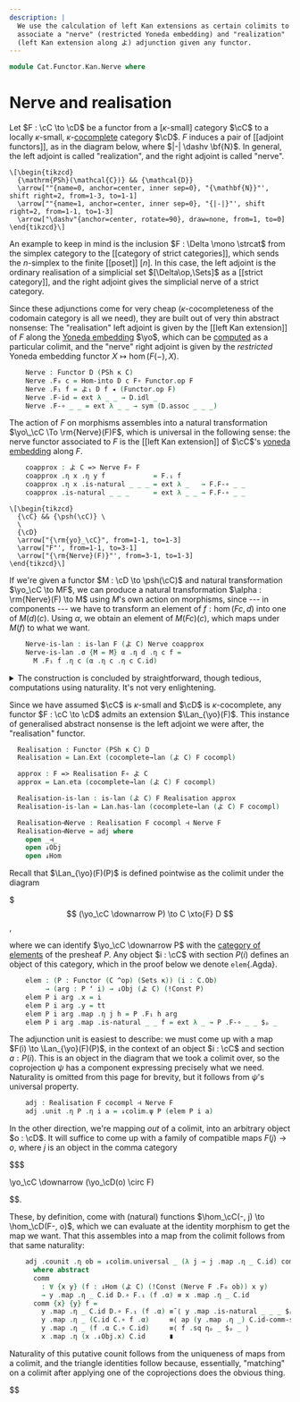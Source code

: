 ```yaml
---
description: |
  We use the calculation of left Kan extensions as certain colimits to
  associate a "nerve" (restricted Yoneda embedding) and "realization"
  (left Kan extension along よ) adjunction given any functor.
---
```


<!--
```agda
open import Cat.Instances.Shape.Terminal
open import Cat.Functor.Kan.Pointwise
open import Cat.Diagram.Colimit.Base
open import Cat.Instances.Functor
open import Cat.Functor.Kan.Base
open import Cat.Diagram.Initial
open import Cat.Functor.Adjoint
open import Cat.Functor.Compose
open import Cat.Instances.Comma
open import Cat.Functor.Base
open import Cat.Functor.Hom
open import Cat.Prelude

import Cat.Functor.Reasoning as Func
import Cat.Reasoning
```
-->

```agda
module Cat.Functor.Kan.Nerve where
```

<!--
```agda
private
  variable o κ : Level
open Func
open _=>_
open is-lan
```
-->

# Nerve and realisation

Let $F : \cC \to \cD$ be a functor from a \[$\kappa$-small] category
$\cC$ to a locally $\kappa$-small, $\kappa$-[cocomplete] category $\cD$.
$F$ induces a pair of \[\[adjoint functors]], as in the diagram below,
where $|-| \dashv \bf{N}$. In general, the left adjoint is called
"realization", and the right adjoint is called "nerve".

[$\kappa$-small]: 1Lab.intro.html#universes-and-size-issues
[cocomplete]: Cat.Diagram.Colimit.Base.html#cocompleteness

```{.quiver}
\[\begin{tikzcd}
  {\mathrm{PSh}(\mathcal{C})} && {\mathcal{D}}
  \arrow[""{name=0, anchor=center, inner sep=0}, "{\mathbf{N}}"', shift right=2, from=1-3, to=1-1]
  \arrow[""{name=1, anchor=center, inner sep=0}, "{|-|}"', shift right=2, from=1-1, to=1-3]
  \arrow["\dashv"{anchor=center, rotate=90}, draw=none, from=1, to=0]
\end{tikzcd}\]
```

An example to keep in mind is the inclusion $F : \Delta \mono \strcat$
from the simplex category to the [[category of strict categories]],
which sends the $n$-simplex to the finite [[poset]] $[n]$. In this case,
the left adjoint is the ordinary realisation of a simplicial set
$[\Delta\op,\Sets]$ as a [[strict category]], and the right adjoint gives
the simplicial nerve of a strict category.

Since these adjunctions come for very cheap ($\kappa$-cocompleteness of
the codomain category is all we need), they are built out of very thin
abstract nonsense: The "realisation" left adjoint is given by the \[\[left
Kan extension]] of $F$ along the [Yoneda embedding] $\yo$, which can be
[computed] as a particular colimit, and the "nerve" right adjoint is
given by the _restricted_ Yoneda embedding functor $X \mapsto \hom(F(-),
X)$.

[Yoneda embedding]: Cat.Functor.Hom.html
[computed]: Cat.Functor.Kan.Pointwise.html

<!--
```agda
module _
  {o κ} {C : Precategory κ κ} {D : Precategory o κ}
  (F : Functor C D)
  where
    private
      module C = Cat.Reasoning C
      module D = Cat.Reasoning D
      module F = Func F
```
-->

```agda
    Nerve : Functor D (PSh κ C)
    Nerve .F₀ c = Hom-into D c F∘ Functor.op F
    Nerve .F₁ f = よ₁ D f ◂ (Functor.op F)
    Nerve .F-id = ext λ _ _ → D.idl _
    Nerve .F-∘ _ _ = ext λ _ _ → sym (D.assoc _ _ _)
```

The action of $F$ on morphisms assembles into a natural transformation
$\yo\_\cC \To \rm{Nerve}(F)F$, which is universal in the following sense:
the nerve functor associated to $F$ is the \[\[left Kan extension]] of $\cC$'s
[yoneda embedding] along $F$.

```agda
    coapprox : よ C => Nerve F∘ F
    coapprox .η x .η y f            = F.₁ f
    coapprox .η x .is-natural _ _ _ = ext λ _   → F.F-∘ _ _
    coapprox .is-natural _ _ _      = ext λ _ _ → F.F-∘ _ _
```

```{.quiver}
\[\begin{tikzcd}
  {\cC} && {\psh(\cC)} \
  \
  {\cD}
  \arrow["{\rm{yo}_\cC}", from=1-1, to=1-3]
  \arrow["F"', from=1-1, to=3-1]
  \arrow["{\rm{Nerve}(F)}"', from=3-1, to=1-3]
\end{tikzcd}\]
```

If we're given a functor $M : \cD \to \psh(\cC)$ and natural
transformation $\yo_\cC \to MF$, we can produce a natural transformation
$\alpha : \rm{Nerve}(F) \to M$ using $M$'s own action on morphisms,
since --- in components --- we have to transform an element of $f :
\hom(Fc,d)$ into one of $M(d)(c)$. Using $\alpha$, we obtain an element
of $M(Fc)(c)$, which maps under $M(f)$ to what we want.

```agda
    Nerve-is-lan : is-lan F (よ C) Nerve coapprox
    Nerve-is-lan .σ {M = M} α .η d .η c f =
      M .F₁ f .η c (α .η c .η c C.id)
```

<details>
<summary>
The construction is concluded by straightforward, though tedious,
computations using naturality. It's not very enlightening.
</summary>

```agda
    Nerve-is-lan .σ {M = M} α .η d .is-natural x y f = funext λ g →
      M.₁ (g D.∘ F.₁ f) .η y (α .η y .η y C.id)          ≡⟨ M.F-∘ g (F .F₁ f) ηₚ _ $ₚ _ ⟩
      M.₁ g .η y (M .F₁ (F.₁ f) .η y (α .η y .η y C.id)) ≡˘⟨ ap (M.F₁ g .η y) (α .is-natural _ _ _ ηₚ _ $ₚ _) ⟩
      M.₁ g .η y (α .η x .η y ⌜ f C.∘ C.id ⌝)            ≡⟨ ap! C.id-comm ⟩
      M.₁ g .η y (α .η x .η y (C.id C.∘ f))              ≡⟨ ap (M.₁ g .η y) (α .η _ .is-natural _ _ _ $ₚ _) ⟩
      M.₁ g .η y (M.₀ (F.₀ x) .F₁ f (α .η x .η x C.id))  ≡⟨ M.₁ g .is-natural _ _ _ $ₚ _ ⟩
      M.₀ d .F₁ f (M.₁ g .η x (α .η x .η x C.id))        ∎
      where module M = Functor M

    Nerve-is-lan .σ {M = M} α .is-natural x y f = ext λ z g →
      M .F-∘ f g ηₚ _ $ₚ _

    Nerve-is-lan .σ-comm {M = M} {α = α} = ext λ x y f →
      M.₁ (F.₁ f) .η y (α .η y .η y C.id) ≡˘⟨ α .is-natural _ _ _ ηₚ _ $ₚ _ ⟩
      α .η x .η y (f C.∘ C.id)            ≡⟨ ap (α .η x .η y) (C.idr _) ⟩
      α .η x .η y f                       ∎
      where module M = Functor M

    Nerve-is-lan .σ-uniq {M = M} {α = α} {σ' = σ'} p = ext λ x y f →
      M.₁ f .η y (α .η y .η y C.id)          ≡⟨ ap (M.₁ f .η y) (p ηₚ _ ηₚ _ $ₚ _) ⟩
      M.₁ f .η y (σ' .η _ .η y ⌜ F.₁ C.id ⌝) ≡⟨ ap! F.F-id ⟩
      M.₁ f .η y (σ' .η _ .η y D.id)         ≡˘⟨ σ' .is-natural _ _ _ ηₚ _ $ₚ _ ⟩
      σ' .η x .η y (f D.∘ D.id)              ≡⟨ ap (σ' .η x .η y) (D.idr _) ⟩
      σ' .η x .η y f                         ∎
      where module M = Functor M
```

</summary>
</details>

<!--
```agda
module _
  {o κ κ'} {C : Precategory κ κ} {D : Precategory o κ'}
  (F : Functor C D)
  (cocompl : is-cocomplete κ κ D)
  where
```
-->

Since we have assumed $\cC$ is $\kappa$-small and $\cD$ is
$\kappa$-cocomplete, any functor $F : \cC \to \cD$ admits an extension
$\Lan_{\yo}(F)$. This instance of generalised abstract nonsense is the
left adjoint we were after, the "realisation" functor.

```agda
  Realisation : Functor (PSh κ C) D
  Realisation = Lan.Ext (cocomplete→lan (よ C) F cocompl)

  approx : F => Realisation F∘ よ C
  approx = Lan.eta (cocomplete→lan (よ C) F cocompl)

  Realisation-is-lan : is-lan (よ C) F Realisation approx
  Realisation-is-lan = Lan.has-lan (cocomplete→lan (よ C) F cocompl)
```

<!--
```agda
module _
  {o κ} {C : Precategory κ κ} {D : Precategory o κ}
  (F : Functor C D)
  (cocompl : is-cocomplete κ κ D)
  where

  private
    module C = Cat.Reasoning C
    module D = Cat.Reasoning D
    module F = Func F

    module ↓colim c' =
      comma-colimits→lan.↓colim (よ C) F (λ c'' → cocompl (F F∘ Dom (よ C) (!Const c''))) c'
```
-->

```agda
  Realisation⊣Nerve : Realisation F cocompl ⊣ Nerve F
  Realisation⊣Nerve = adj where
    open _⊣_
    open ↓Obj
    open ↓Hom
```

Recall that $\Lan_{\yo}(F)(P)$ is defined pointwise as the colimit under
the diagram

$$$
(\yo_\cC \downarrow P) \to C \xto{F} D
$$,

where we can identify $\yo_\cC \downarrow P$ with the [category of
elements] of the presheaf $P$. Any object $i : \cC$ with
section $P(i)$ defines an object of this category, which in the proof
below we denote `elem`{.Agda}.

[category of elements]: Cat.Instances.Elements.html

```agda
    elem : (P : Functor (C ^op) (Sets κ)) (i : C.Ob)
         → (arg : P ʻ i) → ↓Obj (よ C) (!Const P)
    elem P i arg .x = i
    elem P i arg .y = tt
    elem P i arg .map .η j h = P .F₁ h arg
    elem P i arg .map .is-natural _ _ f = ext λ _ → P .F-∘ _ _ $ₚ _
```

The adjunction unit is easiest to describe: we must come up with a map
$F(i) \to \Lan_{\yo}(F)(P)$, in the context of an object $i : \cC$ and
section $a : P(i)$. This is an object in the diagram that we took a
colimit over, so the coprojection $\psi$ has a component expressing
precisely what we need. Naturality is omitted from this page for
brevity, but it follows from $\psi$'s universal property.

```agda
    adj : Realisation F cocompl ⊣ Nerve F
    adj .unit .η P .η i a = ↓colim.ψ P (elem P i a)
```

In the other direction, we're mapping _out_ of a colimit, into an
arbitrary object $o : \cD$. It will suffice to come up with a family of
compatible maps $F(j) \to o$, where $j$ is an object in the comma
category

$$$

\yo_\cC \downarrow (\yo_\cD(o) \circ F)

$$.

These, by definition, come with (natural) functions $\hom_\cC(-, j) \to
\hom_\cD(F-, o)$, which we can evaluate at the identity morphism to get
the map we want. That this assembles into a map from the colimit follows
from that same naturality:

```agda
    adj .counit .η ob = ↓colim.universal _ (λ j → j .map .η _ C.id) comm
      where abstract
      comm
        : ∀ {x y} (f : ↓Hom (よ C) (!Const (Nerve F .F₀ ob)) x y)
        → y .map .η _ C.id D.∘ F.₁ (f .α) ≡ x .map .η _ C.id
      comm {x} {y} f =
        y .map .η _ C.id D.∘ F.₁ (f .α) ≡˘⟨ y .map .is-natural _ _ _ $ₚ _ ⟩
        y .map .η _ (C.id C.∘ f .α)     ≡⟨ ap (y .map .η _) C.id-comm-sym ⟩
        y .map .η _ (f .α C.∘ C.id)     ≡⟨ f .sq ηₚ _ $ₚ _ ⟩
        x .map .η (x .↓Obj.x) C.id      ∎
```

Naturality of this putative counit follows from the uniqueness of maps
from a colimit, and the triangle identities follow because, essentially,
"matching" on a colimit after applying one of the coprojections does the
obvious thing.

<!--
This proof is hateful.

```agda
    adj .unit .η P .is-natural x y f =
      funext λ _ → sym $ ↓colim.commutes P $ ↓hom (ext λ _ _ → P .F-∘ _ _ $ₚ _)
    adj .unit .is-natural x y f = ext λ i arg → sym $
        ↓colim.factors _ {j = elem x i arg} _ _
      ∙ ap (↓colim.ψ _) (↓Obj-path _ _ refl refl
          (ext λ _ _ → f .is-natural _ _ _ $ₚ _))

    adj .counit .is-natural x y f = ↓colim.unique₂ _ _
      (λ {x'} {y'} f →
        D.pullr (sym (y' .map .is-natural _ _ _ $ₚ _)
                  ∙ ap (y' .map .η _) C.id-comm-sym)
        ∙ ap (_ D.∘_) (f .sq ηₚ _ $ₚ C.id))
      (λ j →
        D.pullr (↓colim.factors _ _ _)
        ∙ ↓colim.factors _ _ _)
      (λ j → D.pullr (↓colim.factors _ _ _))

    adj .zig {A} = ↓colim.unique₂ A _ (λ f → ↓colim.commutes _ f)
      (λ j →
          D.pullr (↓colim.factors _ _ _)
        ∙ ↓colim.factors _ _ _
        ∙ ap (↓colim.ψ _)
            (↓Obj-path _ _ refl refl
              (ext λ _ _ →
                  sym (j .map .is-natural _ _ _ $ₚ _)
                ∙ ap (j .map .η _) (C.idl _))))
      (λ j → D.idl _)
    adj .zag {d} = ext λ c f →
      ↓colim.factors (Nerve F .F₀ d) {j = elem _ c f} _ _
      ∙ F.elimr refl
```
-->
$$
